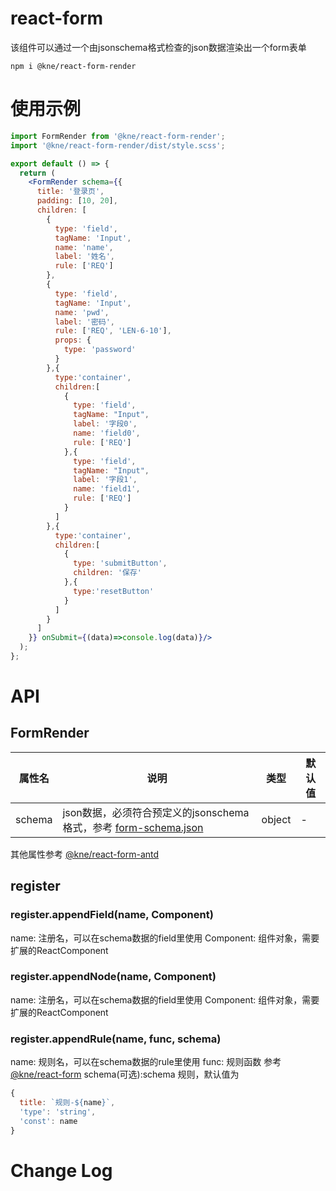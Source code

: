 # react-form
该组件可以通过一个由jsonschema格式检查的json数据渲染出一个form表单

```shell script
npm i @kne/react-form-render
```

# 使用示例

```jsx
import FormRender from '@kne/react-form-render';
import '@kne/react-form-render/dist/style.scss';

export default () => {
  return (
    <FormRender schema={{
      title: '登录页',
      padding: [10, 20],
      children: [
        {
          type: 'field',
          tagName: 'Input',
          name: 'name',
          label: '姓名',
          rule: ['REQ']
        },
        {
          type: 'field',
          tagName: 'Input',
          name: 'pwd',
          label: '密码',
          rule: ['REQ', 'LEN-6-10'],
          props: {
            type: 'password'
          }
        },{
          type:'container',
          children:[
            {
              type: 'field',
              tagName: "Input",
              label: '字段0',
              name: 'field0',
              rule: ['REQ']
            },{
              type: 'field',
              tagName: "Input",
              label: '字段1',
              name: 'field1',
              rule: ['REQ']
            }
          ]
        },{
          type:'container',
          children:[
            {
              type: 'submitButton',
              children: '保存'
            },{
              type:'resetButton'
            }
          ]
        }
      ]
    }} onSubmit={(data)=>console.log(data)}/>
  );
};
```

# API

## FormRender

|属性名|说明|类型|默认值|
|  ---  | ---  | --- | --- |
| schema | json数据，必须符合预定义的jsonschema格式，参考 [form-schema.json](https://github.com/kne-union/react-form-render/blob/master/src/form-schema.json) | object | - |

其他属性参考 [@kne/react-form-antd](https://github.com/kne-union/react-form-antd)

## register

### register.appendField(name, Component)

name: 注册名，可以在schema数据的field里使用
Component: 组件对象，需要扩展的ReactComponent

### register.appendNode(name, Component)

name: 注册名，可以在schema数据的field里使用
Component: 组件对象，需要扩展的ReactComponent

### register.appendRule(name, func, schema)

name: 规则名，可以在schema数据的rule里使用
func: 规则函数 参考 [@kne/react-form](https://github.com/kne-union/react-form)
schema(可选):schema 规则，默认值为
```js
{
  title: `规则-${name}`,
  'type': 'string',
  'const': name
}
```

# Change Log